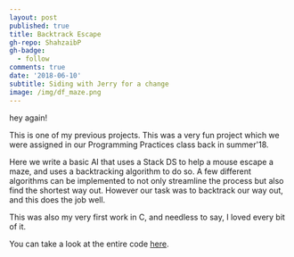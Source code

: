 ```yaml
---
layout: post
published: true
title: Backtrack Escape
gh-repo: ShahzaibP
gh-badge:
  - follow
comments: true
date: '2018-06-10'
subtitle: Siding with Jerry for a change
image: /img/df_maze.png
---
```

hey again!

This is one of my previous projects. This was a very fun project which we were assigned in our Programming Practices class back in summer'18.

Here we write a basic AI that uses a Stack DS to help a mouse escape a maze, and uses a backtracking algorithm to do so. A few different algorithms can be implemented to not only streamline the process but also find the shortest way out. However our task was to backtrack our way out, and this does the job well.

This was also my very first work in C, and needless to say, I loved every bit of it.

You can take a look at the entire code [here](https://github.com/ShahzaibP/backtracking_escape).
